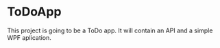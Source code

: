 # ToDoApp
This project is going to be a ToDo app. It will contain an API and a simple WPF aplication.

